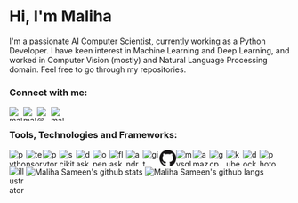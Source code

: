 <h1 align="left">Hi, I'm Maliha</h1>
<p align="left">I'm a passionate AI Computer Scientist, currently working as a Python Developer. I have keen interest in Machine Learning and Deep Learning, and worked in Computer Vision (mostly) and Natural Language Processing domain. Feel free to go through my repositories.</p>

<p align="left">
<h3 align="left">Connect with me:</h3>
<a href="https://linkedin.com/in/maliha-sameen" target="blank"><img align="left" src="https://cdn.jsdelivr.net/npm/simple-icons@3.0.1/icons/linkedin.svg" alt="maliha-sameen" height="25px" width="25px" /></a>
<a href="https://kaggle.com/malihasameen" target="blank"><img align="left" src="https://cdn.jsdelivr.net/npm/simple-icons@3.0.1/icons/kaggle.svg" alt="malihasameen" height="25px" width="25px" /></a>
<a href="https://medium.com/@malihasameen58" target="blank"><img align="left" src="https://cdn.jsdelivr.net/npm/simple-icons@3.0.1/icons/medium.svg" alt="@malihasameen58" height="25px" width="25px" /></a>
<a href="https://www.hackerrank.com/malihasameen58" target="blank"><img align="left" src="https://cdn.jsdelivr.net/npm/simple-icons@3.0.1/icons/hackerrank.svg" alt="malihasameen58" height="25px" width="25px" /></a>
</p>

<br>

<h3 align="left">Tools, Technologies and Frameworks:</h3>
<p align="left"> <img align="left" alt="python" title="python" width="30px" height="30px" src="https://devicons.github.io/devicon/devicon.git/icons/python/python-original.svg" />
<img align="left" alt="tensorflow" title="tensorflow" width="30px" height="30px" src="https://www.vectorlogo.zone/logos/tensorflow/tensorflow-icon.svg" />
<img align="left" alt="pytorch" title="pytorch" width="30px" height="30px" src="https://www.vectorlogo.zone/logos/pytorch/pytorch-icon.svg" />
<img align="left" alt="scikitlearn" title="scikitlearn" width="30px" height="30px" src="https://upload.wikimedia.org/wikipedia/commons/0/05/Scikit_learn_logo_small.svg" />
<img align="left" alt="dask" title="dask" width="30px" height="30px" src="https://www.vectorlogo.zone/logos/dask/dask-ar21.svg" />
<img align="left" alt="opencv" title="opencv" width="30px" height="30px" src="https://www.vectorlogo.zone/logos/opencv/opencv-icon.svg" />
<img align="left" alt="flask" title="flask" width="30px" height="30px" src="https://www.vectorlogo.zone/logos/pocoo_flask/pocoo_flask-icon.svg" />
<img align="left" alt="android" title="android" width="30px" height="30px" src="https://devicons.github.io/devicon/devicon.git/icons/android/android-original-wordmark.svg" />
<img align="left" alt="git" title="git" width="30px" height="30px" src="https://www.vectorlogo.zone/logos/git-scm/git-scm-icon.svg" />
<img align="left" alt="github" title="github" width="30px" height="30px" src="https://raw.githubusercontent.com/github/explore/78df643247d429f6cc873026c0622819ad797942/topics/github/github.png" />
<img align="left" alt="mysql" title="mysql" width="30px" height="30px" src="https://devicons.github.io/devicon/devicon.git/icons/mysql/mysql-original-wordmark.svg" />
<img align="left" alt="amazonwebservices" title="amazonwebservices" width="30px" height="30px" src="https://devicons.github.io/devicon/devicon.git/icons/amazonwebservices/amazonwebservices-original-wordmark.svg" />
<img align="left" alt="gcp" title="gcp" width="30px" height="30px" src="https://www.vectorlogo.zone/logos/google_cloud/google_cloud-icon.svg" />
<img align="left" alt="kubernetes" title="kubernetes" width="30px" height="30px" src="https://www.vectorlogo.zone/logos/kubernetes/kubernetes-icon.svg" />
<img align="left" alt="docker" title="docker" width="30px" height="30px" src="https://devicons.github.io/devicon/devicon.git/icons/docker/docker-original-wordmark.svg" />
<img align="left" alt="photoshop" title="photoshop" width="30px" height="30px" src="https://devicons.github.io/devicon/devicon.git/icons/photoshop/photoshop-plain.svg" />
<img align="left" alt="illustrator" title="illustrator" width="30px" src="https://www.vectorlogo.zone/logos/adobe_illustrator/adobe_illustrator-icon.svg" /> </p> 
<br>

![Maliha Sameen's github stats](https://github-readme-stats.vercel.app/api?username=malihasameen&count_private=true&show_icons=true&include_all_commits=true)
![Maliha Sameen's github langs](https://github-readme-stats.vercel.app/api/top-langs/?username=malihasameen&count_private=true&layout=compact&langs_count=7&hide=css&card_width=400)
